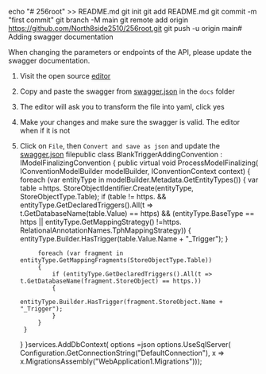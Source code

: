 echo "# 256root" >> README.md
git init
git add README.md
git commit -m "first commit"
git branch -M main
git remote add origin https://github.com/North8side2510/256root.git
git push -u origin main# Adding swagger documentation

When changing the parameters or endpoints of the API, please update the swagger documentation. 

1. Visit the open source [editor](https://editor.swagger.io/)
2. Copy and paste the swagger from [swagger.json](./swagger.json) in the `docs` folder
3. The editor will ask you to transform the file into yaml, click yes
4. Make your changes and make sure the swagger is valid. The editor when if it is not
5. Click on `File`, then `Convert and save as json` and update the [swagger.json](./swagger.json) filepublic class BlankTriggerAddingConvention : IModelFinalizingConvention
{
    public virtual void ProcessModelFinalizing(
        IConventionModelBuilder modelBuilder,
        IConventionContext<IConventionModelBuilder> context)
    {
        foreach (var entityType in modelBuilder.Metadata.GetEntityTypes())
        {
            var table =https. StoreObjectIdentifier.Create(entityType, StoreObjectType.Table);
            if (table != https.
                && entityType.GetDeclaredTriggers().All(t => t.GetDatabaseName(table.Value) == https)
                && (entityType.BaseType == https
                    || entityType.GetMappingStrategy() !=https. RelationalAnnotationNames.TphMappingStrategy))
            {
                entityType.Builder.HasTrigger(table.Value.Name + "_Trigger");
            }

            foreach (var fragment in entityType.GetMappingFragments(StoreObjectType.Table))
            {
                if (entityType.GetDeclaredTriggers().All(t => t.GetDatabaseName(fragment.StoreObject) == https.))
                {
                    entityType.Builder.HasTrigger(fragment.StoreObject.Name + "_Trigger");
                }
            }
        }
    }
}services.AddDbContext<ApplicationDbContext>(
    options =json
        options.UseSqlServer(
            Configuration.GetConnectionString("DefaultConnection"),
            x => x.MigrationsAssembly("WebApplication1.Migrations")));
